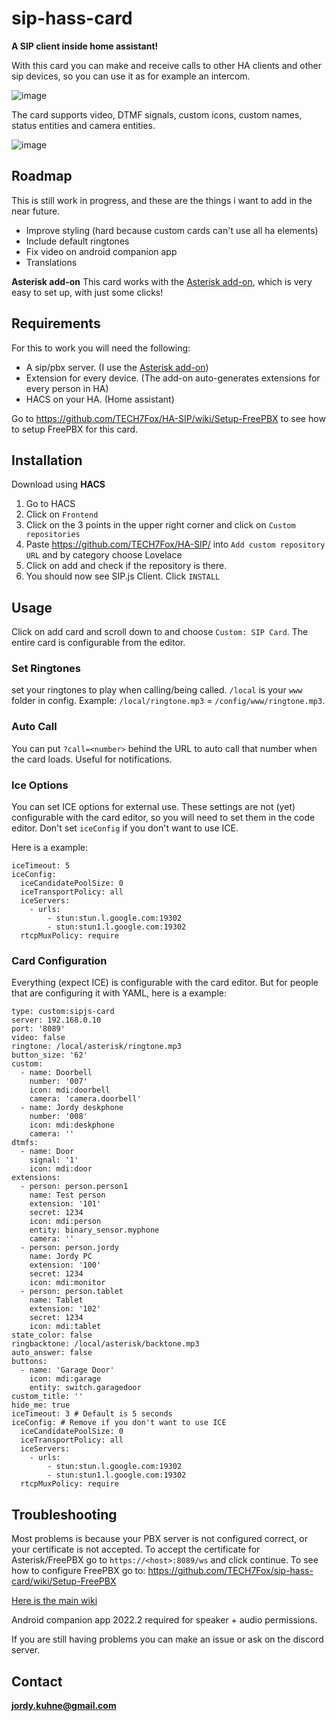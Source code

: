 # sip-hass-card
**A SIP client inside home assistant!**

With this card you can make and receive calls to other HA clients and other sip devices, so you can use it as for example an intercom.

![image](https://user-images.githubusercontent.com/32220029/149833595-204a0faa-d129-4b9b-9338-78155031b7d7.png)

The card supports video, DTMF signals, custom icons, custom names, status entities and camera entities.

![image](https://user-images.githubusercontent.com/32220029/158247719-0c568186-bee5-4490-9678-58f5d3860c51.png)

## Roadmap
This is still work in progress, and these are the things i want to add in the near future.
 * Improve styling (hard because custom cards can't use all ha elements)
 * Include default ringtones
 * Fix video on android companion app
 * Translations

**Asterisk add-on**
This card works with the [Asterisk add-on](https://github.com/TECH7Fox/Asterisk-add-on), which is very easy to set up, with just some clicks!

## Requirements
For this to work you will need the following:
 * A sip/pbx server. (I use the [Asterisk add-on](https://github.com/TECH7Fox/Asterisk-add-on))
 * Extension for every device. (The add-on auto-generates extensions for every person in HA)
 * HACS on your HA. (Home assistant)

Go to https://github.com/TECH7Fox/HA-SIP/wiki/Setup-FreePBX to see how to setup FreePBX for this card.

## Installation
Download using **HACS**
 1. Go to HACS
 2. Click on `Frontend`
 3. Click on the 3 points in the upper right corner and click on `Custom repositories`
 4. Paste https://github.com/TECH7Fox/HA-SIP/ into `Add custom repository URL` and by category choose Lovelace
 5. Click on add and check if the repository is there.
 6. You should now see SIP.js Client. Click `INSTALL`

## Usage
Click on add card and scroll down to and choose `Custom: SIP Card`.
The entire card is configurable from the editor.

### Set Ringtones
set your ringtones to play when calling/being called.
`/local` is your `www` folder in config. Example: `/local/ringtone.mp3` = `/config/www/ringtone.mp3`.

### Auto Call
You can put `?call=<number>` behind the URL to auto call that number when the card loads. Useful for notifications.

### Ice Options
You can set ICE options for external use. These settings are not (yet) configurable with the card editor, so you will
need to set them in the code editor. Don't set `iceConfig` if you don't want to use ICE.

Here is a example:

```
iceTimeout: 5
iceConfig:
  iceCandidatePoolSize: 0
  iceTransportPolicy: all
  iceServers:
    - urls:
        - stun:stun.l.google.com:19302
        - stun:stun1.l.google.com:19302
  rtcpMuxPolicy: require
```

### Card Configuration

Everything (expect ICE) is configurable with the card editor.
But for people that are configuring it with YAML, here is a example:

```
type: custom:sipjs-card
server: 192.168.0.10
port: '8089'
video: false
ringtone: /local/asterisk/ringtone.mp3
button_size: '62'
custom:
  - name: Doorbell
    number: '007'
    icon: mdi:doorbell
    camera: 'camera.doorbell'
  - name: Jordy deskphone
    number: '008'
    icon: mdi:deskphone
    camera: ''
dtmfs:
  - name: Door
    signal: '1'
    icon: mdi:door
extensions:
  - person: person.person1
    name: Test person
    extension: '101'
    secret: 1234
    icon: mdi:person
    entity: binary_sensor.myphone
    camera: ''
  - person: person.jordy
    name: Jordy PC
    extension: '100'
    secret: 1234
    icon: mdi:monitor
  - person: person.tablet
    name: Tablet
    extension: '102'
    secret: 1234
    icon: mdi:tablet
state_color: false 
ringbacktone: /local/asterisk/backtone.mp3
auto_answer: false
buttons:
  - name: 'Garage Door'
    icon: mdi:garage
    entity: switch.garagedoor
custom_title: ''
hide_me: true
iceTimeout: 3 # Default is 5 seconds
iceConfig: # Remove if you don't want to use ICE
  iceCandidatePoolSize: 0
  iceTransportPolicy: all
  iceServers:
    - urls:
        - stun:stun.l.google.com:19302
        - stun:stun1.l.google.com:19302
  rtcpMuxPolicy: require
```

## Troubleshooting
Most problems is because your PBX server is not configured correct, or your certificate is not accepted.
To accept the certificate for Asterisk/FreePBX go to `https://<host>:8089/ws` and click continue.
To see how to configure FreePBX go to: https://github.com/TECH7Fox/sip-hass-card/wiki/Setup-FreePBX

[Here is the main wiki](https://github.com/TECH7Fox/asterisk-hass-addons/wiki)

Android companion app 2022.2 required for speaker + audio permissions.

If you are still having problems you can make an issue or ask on the discord server.

## Contact
**jordy.kuhne@gmail.com**
